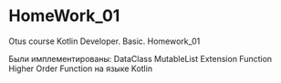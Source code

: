 # HomeWork_01
Otus course Kotlin Developer. Basic. Homework_01

Были имплементированы:
DataClass
MutableList
Extension Function
Higher Order Function
на языке Kotlin
